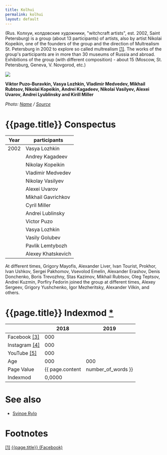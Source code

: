```yaml
---
title: Kolhui
permalink: kolhui
layout: default
---
```


(Rus. Колхуи, колдовские художники, "witchcraft artists", est. 2002, Saint Petersburg) is a group (about 13 participants) of artists, also by artist Nikolai Kopeikin, one of the founders of the group and the direction of Multrealism St. Petersburg in 2002 to explore so called multrealism <span id="a1">[\[1\]](#f1)</span>. The works of the group's participants are in more than 30 museums of Russia and abroad. Exhibitions of the group (with different composition) - about 15 (Moscow, St. Petersburg, Geneva, V. Novgorod, etc.)

![](https://scontent-arn2-1.xx.fbcdn.net/v/t31.0-8/15129664_1234390596606482_4955960532289904749_o.jpg)

**Viktor Puzo-Buravkin, Vasya Lozhkin, Vladimir Medvedev, Mikhail Rubtsov, Nikolai Kopeikin, Andrei Kagadeev, Nikolai Vasilyev, Alexei Uvarov, Andrei Lyublinsky and Kirill Miller**

*Photo: [Name](index) / [Source](index)*

# {{page.title}} Conspectus

|Year|participants|
|-|-|
| 2002 | Vasya Lozhkin |
|| Andrey Kagadeev |
|| Nikolay Kopeikin |
|| Vladimir Medvedev |
|| Nikolay Vasilyev |
|| Alexei Uvarov |
|| Mikhail Gavrichkov |
|| Cyril Miller | |
|| Andrei Lublinsky |
|| Victor Puzo |
|| Vasya Lozhkin |
|| Vasily Golubev |
|| Pavlik Lemtybozh |
|| Alexey Khatskevich |

At different times, Grigory Mayofis, Alexander Liver, Ivan Tourist, Prokhor, Ivan Ushkov, Sergei Pakhomov, Vsevolod Emelin, Alexander Erashov, Denis Donchenko, Boris Trevozhny, Stas Kazimov, Mikhail Rubtsov, Oleg Teptsov, Andrei Kuzmin, Porfiry Fedorin joined the group at different times, Alexey Sergeev, Grigory Yushchenko, Igor Mezheritsky, Alexander Vilkin, and others.

# {{page.title}} Indexmod [*](indexmod)

||2018|2019|
|-|-|-|
|Facebook <span id="a3">[\[3\]](#f3)</span>|000||
|Instagram <span id="a4">[\[4\]](#f4)</span>|000||
|YouTube <span id="a5">[\[5\]](#f5)</span>|000||
|Age|000|000|
|Page Value|{{ page.content | number_of_words }}||
|Indexmod|0,0000||

# See also

+ [Svinoe Rylo](svinoe-rylo)

# Footnotes

[[1]](#a1) <span id="f1"></span> [{{page.title}} (Facebook)](https://www.facebook.com/artcultKolhui/photos/a.503332169712332.106848.503329649712584/1234390596606482/?type=1&theater)
